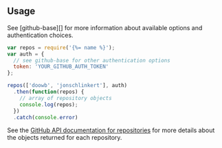 ## Usage

See [github-base][] for more information about available options and authentication choices.

```js
var repos = require('{%= name %}');
var auth = {
  // see github-base for other authentication options
  token: 'YOUR_GITHUB_AUTH_TOKEN'
};

repos(['doowb', 'jonschlinkert'], auth)
  .then(function(repos) {
    // array of repository objects
    console.log(repos);
  })
  .catch(console.error)
```

See the [GitHub API documentation for repositories](https://developer.github.com/v3/repos/) for more details about the objects returned for each repository.
